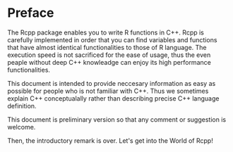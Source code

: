 # Preface

The Rcpp package enables you to write R functions in C++. Rcpp is carefully implemented in order that you can find variables and functions that have almost identical functionalities to those of R language. The execution speed is not sacrificed for the ease of usage, thus the even peaple without deep C++ knowleadge can enjoy its high performance functionalities.

This document is intended to provide neccesary information as easy as possible for people who is not familiar with C++. Thus we sometimes explain C++ conceptualally rather than describing precise C++ language definition.

This document is preliminary version so that any comment or suggestion is welcome.

Then, the introductory remark is over. Let's get into the World of Rcpp!


